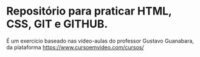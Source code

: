 # Repositório para praticar HTML, CSS, GIT e GITHUB. 

É um exercício baseado nas vídeo-aulas do professor Gustavo Guanabara, da plataforma https://www.cursoemvideo.com/cursos/ 

